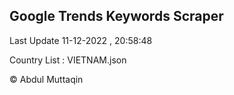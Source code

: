 

## Google Trends Keywords Scraper 
 
Last Update 11-12-2022 , 20:58:48

Country List :
VIETNAM.json



© Abdul Muttaqin 
